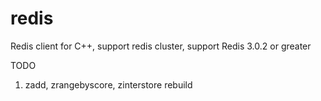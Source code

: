 # redis
Redis client for C++, support redis cluster, support Redis 3.0.2 or greater

TODO
1. zadd, zrangebyscore, zinterstore rebuild
